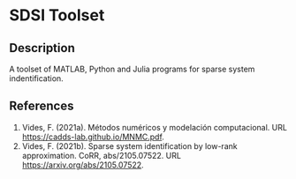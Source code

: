 # SDSI Toolset

## Description
A toolset of MATLAB, Python and Julia programs for sparse system indentification.

## References
1. Vides, F. (2021a). Métodos numéricos y modelación computacional. URL https://cadds-lab.github.io/MNMC.pdf.
2. Vides, F. (2021b). Sparse system identification by low-rank approximation. CoRR, abs/2105.07522. URL https://arxiv.org/abs/2105.07522.
